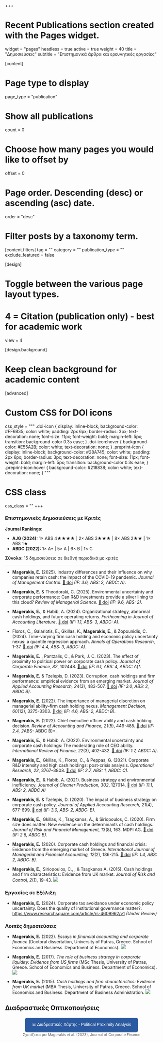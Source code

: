+++
# Recent Publications section created with the Pages widget.
widget = "pages"
headless = true
active = true
weight = 40
title = "Δημοσιεύσεις"
subtitle = "Επιστημονικά άρθρα και ερευνητικές εργασίες"

[content]
  # Page type to display
  page_type = "publication"
  # Show all publications
  count = 0
  # Choose how many pages you would like to offset by
  offset = 0
  # Page order. Descending (desc) or ascending (asc) date.
  order = "desc"
  
  # Filter posts by a taxonomy term.
  [content.filters]
    tag = ""
    category = ""
    publication_type = ""
    exclude_featured = false

[design]
  # Toggle between the various page layout types.
  # 4 = Citation (publication only) - best for academic work
  view = 4
  
[design.background]
  # Keep clean background for academic content

[advanced]
  # Custom CSS for DOI icons
  css_style = """
    .doi-icon {
      display: inline-block;
      background-color: #FF6B35;
      color: white;
      padding: 2px 6px;
      border-radius: 3px;
      text-decoration: none;
      font-size: 11px;
      font-weight: bold;
      margin-left: 5px;
      transition: background-color 0.3s ease;
    }
    .doi-icon:hover {
      background-color: #E55A2B;
      color: white;
      text-decoration: none;
    }
    .preprint-icon {
      display: inline-block;
      background-color: #28A745;
      color: white;
      padding: 2px 6px;
      border-radius: 3px;
      text-decoration: none;
      font-size: 11px;
      font-weight: bold;
      margin-left: 5px;
      transition: background-color 0.3s ease;
    }
    .preprint-icon:hover {
      background-color: #218838;
      color: white;
      text-decoration: none;
    }
  """
  # CSS class
  css_class = ""
+++

### Επιστημονικές Δημοσιεύσεις με Κριτές

**Journal Rankings:**   
- **AJG (2024):** 1× ABS 4★★★★ | 2× ABS 3★★★ | 8× ABS 2★★ | 1× ABS 1★   
- **ABDC (2022):** 1× A* | 5× A | 6× B | 1× C

**Σύνολο:** 15 δημοσιεύσεις σε διεθνή περιοδικά με κριτές

---

* **Magerakis, E.** (2025). Industry differences and their influence on why companies retain cash: the impact of the COVID-19 pandemic. *Journal of Management Control*. <a href="https://doi.org/10.1007/s00187-025-00397-6" class="doi-icon" target="_blank">🔗 doi</a> *(IF: 3.6, ABS: 2, ABDC: A)*.

* **Magerakis, E.** & Theodoraki, C. (2025). Environmental uncertainty and corporate performance: Can R&D investments provide a silver lining to this cloud? *Review of Managerial Science.* <a href="https://doi.org/10.1007/s11846-025-00923-9" class="doi-icon" target="_blank">🔗 doi</a> *(IF: 9.6, ABS: 2)*.

* **Magerakis, E.**, & Habib, A. (2024). Organizational strategy, abnormal cash holdings, and future operating returns. *Forthcoming in Journal of Accounting Literature*. <a href="https://doi.org/10.1108/JAL-03-2024-0036" class="doi-icon" target="_blank">🔗 doi</a> *(IF: 1.1, ABS: 3, ABDC: A)*.

* Floros, C., Galariotis, E., Gkillas, K., **Magerakis, E.**, & Zopounidis, C. (2024). Time-varying firm cash holding and economic policy uncertainty nexus: a quantile regression approach. *Annals of Operations Research*, 1-37. <a href="https://doi.org/10.1007/s10479-024-06176-1" class="doi-icon" target="_blank">🔗 doi</a> *(IF: 4.4, ABS: 3, ABDC: A)*.

* **Magerakis, E.** , Pantzalis, C., & Park, J. C. (2023). The effect of proximity to political power on corporate cash policy. *Journal of Corporate Finance, 82*, 102448. <a href="https://doi.org/10.1016/j.jcorpfin.2023.102448" class="doi-icon" target="_blank">🔗 doi</a> *(IF: 6.1, ABS: 4, ABDC: A*)*.

* **Magerakis, E.** & Tzelepis, D. (2023). Corruption, cash holdings and firm performance: empirical evidence from an emerging market. *Journal of Applied Accounting Research, 24*(3), 483-507. <a href="https://doi.org/10.1108/JAAR-11-2021-0310" class="doi-icon" target="_blank">🔗 doi</a> *(IF: 3.0, ABS: 2, ABDC B)*.

* **Magerakis, E.** (2022). The importance of managerial discretion on managerial ability–firm cash holding nexus. *Management Decision, 60*(12), 3275-3303. <a href="https://doi.org/10.1108/MD-07-2021-0991" class="doi-icon" target="_blank">🔗 doi</a> *(IF: 4.6, ABS: 2, ABDC: B)*.
  
* **Magerakis, E.** (2022). Chief executive officer ability and cash holding decision. *Review of Accounting and Finance, 21*(5), 449-485. <a href="https://doi.org/10.1108/RAF-10-2021-0284" class="doi-icon" target="_blank">🔗 doi</a> *(IF: 2.4, 2*ABS- ABDC B)*.

* **Magerakis, E.**, & Habib, A. (2022). Environmental uncertainty and corporate cash holdings: The moderating role of CEO ability. *International Review of Finance, 22*(3), 402-432. <a href="https://doi.org/10.1111/irfi.12355" class="doi-icon" target="_blank">🔗 doi</a> *(IF: 1.7, ABDC: A)*.

* **Magerakis, E.**, Gkillas, K., Floros, C., & Peppas, G. (2021). Corporate R&D intensity and high cash holdings: post-crisis analysis. *Operational Research, 22*, 3767–3808. <a href="https://doi.org/10.1007/s12351-021-00660-3" class="doi-icon" target="_blank">🔗 doi</a> *(IF: 2.7, ABS: 1, ABDC: C)*.

* **Magerakis, E.**, & Habib, A. (2021). Business strategy and environmental inefficiency. *Journal of Cleaner Production, 302*, 127014. <a href="https://doi.org/10.1016/j.jclepro.2021.127014" class="doi-icon" target="_blank">🔗 doi</a> *(IF: 11.1, ABS: 2, ABDC A)*

* **Magerakis, E.** & Tzelepis, D. (2020). The impact of business strategy on corporate cash policy. *Journal of Applied Accounting Research, 21*(4), 677-699. <a href="https://doi.org/10.1108/JAAR-05-2019-0077" class="doi-icon" target="_blank">🔗 doi</a> *(IF: 3.0, ABS: 2, ABDC: B)*.

* **Magerakis, E.**, Gkillas, K., Tsagkanos, A., & Siriopoulos, C. (2020). Firm size does matter: New evidence on the determinants of cash holdings. *Journal of Risk and Financial Management, 13*(8), 163. MDPI AG. <a href="https://doi.org/10.3390/jrfm13080163" class="doi-icon" target="_blank">🔗 doi</a> *(IF: 2.8, ABDC B)*.

* **Magerakis, E.** (2020). Corporate cash holdings and financial crisis: Evidence from the emerging market of Greece. *International Journal of Managerial and Financial Accounting, 12*(2), 186-215. <a href="https://doi.org/10.1504/IJMFA.2020.10031398" class="doi-icon" target="_blank">🔗 doi</a> *(IF: 1.4, ABS: 2, ABDC: B)*.

* **Magerakis, E.**, Siriopoulos, C., , & Tsagkanos A. (2015). Cash holdings and firm characteristics: Evidence from UK market. *Journal of Risk and Control, 2*(1), 19-43. [<img src="/img/pdf.png">](https://www.scienpress.com/journal_focus.asp?main_id=139&Sub_id=IV&Issue=1568495)

### Εργασίες σε Εξέλιξη
* **Magerakis, E.** (2024). Corporate tax avoidance under economic policy uncertainty. Does the quality of institutional governance matter?. https://www.researchsquare.com/article/rs-4609962/v1 *(Under Review)*

### Λοιπές δημοσιεύσεις
* **Magerakis, E.** (2022). *Essays in financial accounting and corporate finance* (Doctoral dissertation, University of Patras, Greece. School of Economics and Business. Department of Economics). [<img src="/img/html.png">](https://www.didaktorika.gr/eadd/handle/10442/51855)

* **Magerakis, E.** (2017). *The role of business strategy in corporate liquidity: Evidence from US firms* (MSc Thesis, University of Patras, Greece. School of Economics and Business. Department of Economics).  [<img src="/img/pdf.png">](http://nemertes.lis.upatras.gr/jspui/bitstream/10889/10888/1/CH-BS_final_2-l.pdf)

* **Magerakis, E.** (2015). *Cash holdings and firm characteristics: Evidence from UK market* (MBA Thesis, University of Patras, Greece. School of Economics and Business. Department of Business Administration. [<img src="/img/pdf.png">](https://pdfs.semanticscholar.org/979e/2694ec234300730d897571de6f47a1a6e566.pdf)

## Διαδραστικές Οπτικοποιήσεις

<div style="margin: 20px 0; text-align: center;"> <button onclick="window.open('animated_choropleth_map_pai.html', '_blank')" style="background-color: #2c5aa0; color: white; padding: 12px 24px; border: none; border-radius: 8px; cursor: pointer; font-size: 14px; font-weight: 500; transition: background-color 0.3s ease;"> 📊 Διαδραστικός Χάρτης - Political Proximity Analysis </button> <br> <small style="color: #666; font-size: 12px;">Σχετίζεται με: Magerakis et al. (2023), Journal of Corporate Finance</small> </div>






